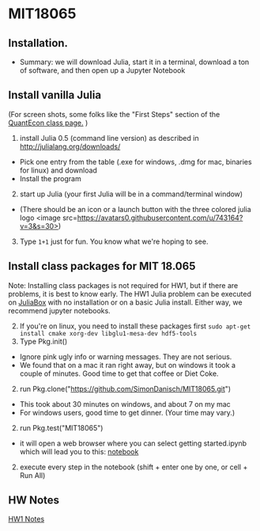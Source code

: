# MIT18065



## Installation.
* Summary:  we will download Julia, start it in a terminal, download a ton of software, and then open up a Jupyter Notebook


## Install vanilla Julia  
(For screen shots, some folks like the "First Steps" section of the [QuantEcon class page.]( https://lectures.quantecon.org/jl/getting_started.html#first-steps ) )

1. install Julia 0.5 (command line version) as described in http://julialang.org/downloads/
  * Pick one entry from the table (.exe for windows, .dmg for mac, binaries for linux) and download
  * Install the program
2. start up Julia (your first Julia will be in a command/terminal window)
  * (There should be an icon or a launch button with the three colored julia logo <image src=https://avatars0.githubusercontent.com/u/743164?v=3&s=30>)
3. Type `1+1` just for fun.  You know what we're hoping to see.

## Install class packages for MIT 18.065
Note: Installing class packages  is not required for HW1, but if there are problems, it is best to know early.  The HW1 Julia problem can be executed on [JuliaBox](http://www.juliabox.com) with no installation or on a basic Julia install.  Either way, we recommend jupyter notebooks.

2. If you're on linux, you need to install these packages first `sudo apt-get install cmake xorg-dev libglu1-mesa-dev hdf5-tools`
2. Type Pkg.init()
  * Ignore pink ugly info or warning messages. They are not serious. 
  * We found that on a mac it ran right away, but on windows it took a couple of minutes. Good time to get that coffee or Diet Coke.
2. run Pkg.clone("https://github.com/SimonDanisch/MIT18065.git")
  * This took about 30 minutes on windows, and about 7 on my mac
  * For windows users, good time to get dinner. (Your time may vary.)
2. run Pkg.test("MIT18065")
  * it will open a web browser where you can select getting started.ipynb which will lead you to this:
[notebook](https://github.com/SimonDanisch/MIT18065/blob/master/docs/getting%20started.ipynb)
2. execute every step in the notebook (shift + enter  one by one, or cell + Run All)

## HW Notes
[HW1 Notes](https://github.com/SimonDanisch/MIT18065/blob/master/HWNotes/HW1)
